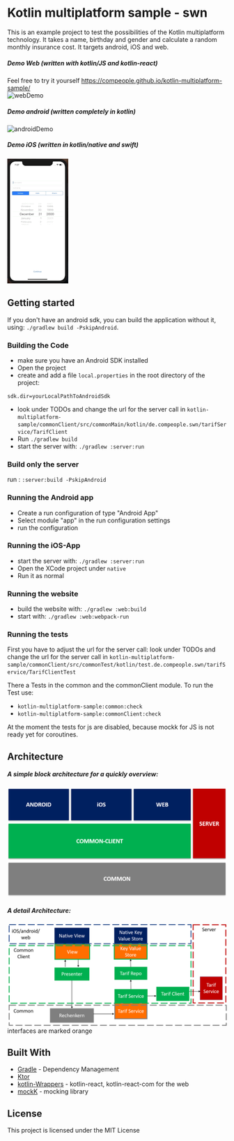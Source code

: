 # Kotlin multiplatform sample - swn 

This is an example project to test the possibilities of the Kotlin multiplatform technology. 
It takes a name, birthday and gender and calculate a random monthly insurance cost.
It targets android, iOS and web.

##### Demo Web  (written with kotlin/JS and kotlin-react)
Feel free to try it yourself https://compeople.github.io/kotlin-multiplatform-sample/ \
![webDemo](art/webAppGifLow.gif)

##### Demo android (written completely in kotlin) 
![androidDemo](art/androidAppGif.gif)

##### Demo iOS (written in kotlin/native and swift)
![iOSDemo](art/iOSAppGif.gif)

## Getting started

If you don't have an android sdk, you can build the application without it, using: `./gradlew build -PskipAndroid`.

### Building the Code

+ make sure you have an Android SDK installed
+ Open the project
+ create and add a file `local.properties` in the root directory of the project:
```sbtshell
sdk.dir=yourLocalPathToAndroidSdk
```
+ look under TODOs and change the url for the server call in `kotlin-multiplatform-sample/commonClient/src/commonMain/kotlin/de.compeople.swn/tarifService/TarifClient`
+ Run `./gradlew build`
+ start the server with: `./gradlew :server:run`

### Build only the server

run : `:server:build -PskipAndroid`

### Running the Android app

+ Create a run configuration of type "Android App"
+ Select module "app" in the run configuration settings
+ run the configuration

### Running the iOS-App

+ start the server with: `./gradlew :server:run`
+ Open the XCode project under `native`
+ Run it as normal

### Running the website

+ build the website with: `./gradlew :web:build`
+ start with: `./gradlew :web:webpack-run`

### Running the tests
First you have to adjust the url for the server call: 
look under TODOs and change the url for the server call in 
`kotlin-multiplatform-sample/commonClient/src/commonTest/kotlin/test.de.compeople.swn/tarifService/TarifClientTest`
                                                      
There a Tests in the common and the commonClient module. To run the Test use: 
+ `kotlin-multiplatform-sample:common:check`
+ `kotlin-multiplatform-sample:commonClient:check`

At the moment the tests for js are disabled, because mockk for JS is not ready yet for coroutines.

## Architecture
##### A simple block architecture for a quickly overview:
![blockarchitecture](art/BlockArchitecture.png)

##### A detail Architecture: 
![Architekture](art/ArchitectureBold.png)
interfaces are marked orange


## Built With
+ [Gradle](https://gradle.org/) - Dependency Management
+ [Ktor](https://ktor.io/)
+ [kotlin-Wrappers](https://github.com/JetBrains/kotlin-wrappers) - kotlin-react, kotlin-react-com for the web
+ [mockK](https://mockk.io/) - mocking library 

## License
This project is licensed under the MIT License
